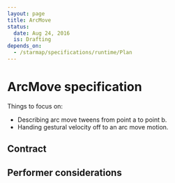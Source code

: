 ```yaml
---
layout: page
title: ArcMove
status:
  date: Aug 24, 2016
  is: Drafting
depends_on:
  - /starmap/specifications/runtime/Plan
---
```


# ArcMove specification

Things to focus on:

- Describing arc move tweens from point a to point b.
- Handing gestural velocity off to an arc move motion.

## Contract

## Performer considerations
